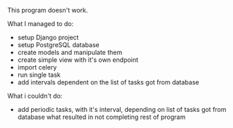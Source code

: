 This program doesn't work.

What I managed to do:
- setup Django project
- setup PostgreSQL database
- create models and manipulate them
- create simple view with it's own endpoint
- import celery
- run single task
- add intervals dependent on the list of tasks got from database

What i couldn't do:
- add periodic tasks, with it's interval, depending on list of tasks got from database what resulted in not completing rest of program

